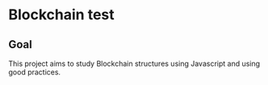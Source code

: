 # Blockchain test

## Goal

This project aims to study Blockchain structures using Javascript and using good practices.
